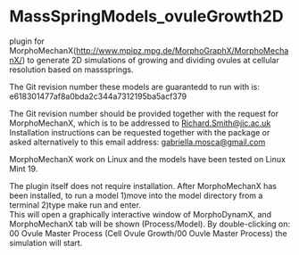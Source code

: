 # MassSpringModels_ovuleGrowth2D
plugin for MorphoMechanX(http://www.mpipz.mpg.de/MorphoGraphX/MorphoMechanX/) to generate 2D simulations of growing and dividing ovules at cellular resolution based on masssprings.

The Git revision number these models are guarantedd to run with is: 
e618301477af8a0bda2c344a7312195ba5acf379

The Git revision number should be provided together with the request for MorphoMechanX, which is to be addressed to Richard.Smith@jic.ac.uk
Installation instructions can be requested together with the package or asked alternatively to this email address: gabriella.mosca@gmail.com 

MorphoMechanX work on Linux and the models have been tested on Linux Mint 19. 

The plugin itself does not require installation. After MorphoMechanX has been installed, to run a model 
1)move into the model directory from a terminal
2)type make run and enter.  
This will open a graphically interactive window of MorphoDynamX, and MorphoMechanX tab will be shown (Process/Model).
By double-clicking on: 
00 Ovule Master Process (Cell Ovule Growth/00 Ouvle Master Process)
the simulation will start.

